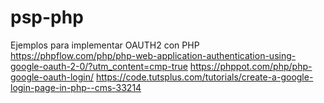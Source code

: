 # psp-php
Ejemplos para implementar OAUTH2 con PHP
https://phpflow.com/php/php-web-application-authentication-using-google-oauth-2-0/?utm_content=cmp-true
https://phppot.com/php/php-google-oauth-login/
https://code.tutsplus.com/tutorials/create-a-google-login-page-in-php--cms-33214
